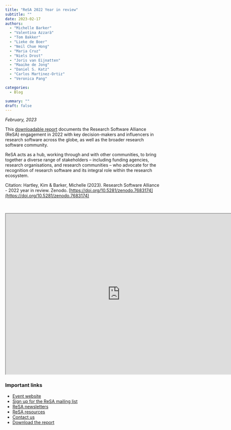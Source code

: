 ```yaml
---
title: "ReSA 2022 Year in review"
subtitle: ""
date: 2023-02-17
authors:
  - "Michelle Barker"
  - "Valentina Azzarà"
  - "Tom Bakker"
  - "Lieke de Boer"
  - "Neil Chue Hong"
  - "Maria Cruz"
  - "Niels Drost"
  - "Joris van Eijnatten"
  - "Maaike de Jong"
  - "Daniel S. Katz"
  - "Carlos Martinez-Ortiz"
  - "Veronica Pang"

categories: 
  - Blog

summary: ""
draft: false
---
```


_February, 2023_  

This [downloadable report](https://doi.org/10.5281/zenodo.7683174) documents the Research Software Alliance (ReSA) engagement in 2022 with key decision-makers and influencers in research software across the globe, as well as the broader research software community.

ReSA acts as a hub, working through and with other communities, to bring together a diverse range of stakeholders – including funding agencies, research organisations, and research communities – who advocate for the recognition of research software and its integral role within the research ecosystem.

Citation: Hartley, Kim & Barker, Michelle (2023). Research Software Alliance - 2022 year in review. Zenodo. [https://doi.org/10.5281/zenodo.7683174](https://doi.org/10.5281/zenodo.7683174)

<br/>
<br/>
<iframe src="https://drive.google.com/file/d/1IclWEjLDr-Q2EWLa3rqd0ridUlAzhNZt/preview" width="740" height="520" allow="autoplay"></iframe>

### Important links
  * [Event website](https://future-of-research-software.org)
  * [Sign up for the ReSA mailing list](https://landing.mailerlite.com/webforms/landing/i5e1h2)
  * [ReSA newsletters](/news)
  * [ReSA resources](/resa-resources)
  * [Contact us](/contact)
  * [Download the report](https://doi.org/10.5281/zenodo.7683174)